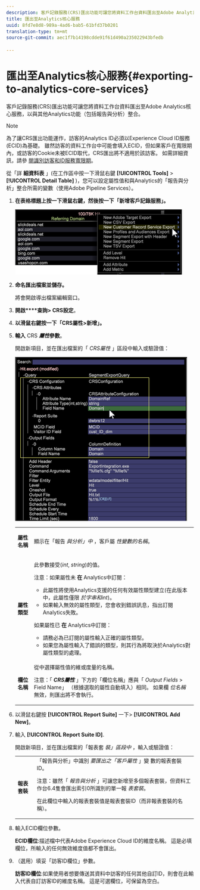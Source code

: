 ```yaml
---
description: 客戶記錄服務(CRS)匯出功能可讓您將資料工作台資料匯出至Adobe Analytics核心服務，以與其他Analytics功能（包括報告與分析）整合。
title: 匯出至Analytics核心服務
uuid: 8fd7e8d8-989a-4ad6-bab5-61bfd37b0201
translation-type: tm+mt
source-git-commit: aec1f7b14198cdde91f61d490a235022943bfedb

---
```



# 匯出至Analytics核心服務{#exporting-to-analytics-core-services}

客戶記錄服務(CRS)匯出功能可讓您將資料工作台資料匯出至Adobe Analytics核心服務，以與其他Analytics功能（包括報告與分析）整合。

>[!NOTE]
>
>為了讓CRS匯出功能運作，訪客的Analytics ID必須以Experience Cloud ID服務(ECID)為基礎。 雖然訪客的資料工作台中可能會填入ECID，但如果客戶在寬限期內，或訪客的Cookie未被ECID取代，CRS匯出將不適用於該訪客。 如需詳細資訊，請參 [閱識別訪客](https://docs.adobe.com/content/help/en/analytics/export/analytics-data-feed/data-feed-contents/datafeeds-visid.html)[和ID服務寬限期](https://docs.adobe.com/content/help/en/id-service/using/reference/analytics-reference/grace-period.html)。

從「詳 **細資料表** 」(在工作區中按一下滑鼠右鍵 **[!UICONTROL Tools]** > **[!UICONTROL Detail Table]** )，您可以設定屬性值和與Analytics的「報告與分析」整合所需的變數（使用Adobe Pipeline Services）。

1. **在表格標題上按一下滑鼠右鍵，然後按一下「新增客戶記錄服務」。**

   ![](assets/6_4_CRS.png)

1. **命名匯出檔案並儲存。**

   將會開啟導出檔案編輯窗口。

1. **開啟****查詢> CRS設定**。
1. **以滑鼠右鍵按一下「CRS屬性>新增」。**
1. **輸入** CRS ***屬性*****參數**。

   開啟新項目，並在匯出檔案的「 *CRS屬性* 」區段中輸入或驗證值：

   ![](assets/6_4_CRS1.png)

   <table id="table_8156A2C66C0E41D381C31F1082CCA479"> 
    <tbody> 
      <tr> 
      <td colname="col1"> <p><b>屬性名稱</b> </p> </td> 
      <td colname="col2">顯示在「報告 <i>與分析」中</i> ，客戶屬 <i>性變數的名稱</i>。 </td> 
      </tr> 
      <tr> 
      <td colname="col1"><b>屬性類型</b> </td> 
      <td colname="col2"> <p>此參數接受(<i>int</i>, <i>string</i>)的值。 </p> <p>注意：如果屬性未 <b>在</b> Analytics中訂閱： <p> 
      <ul id="ul_B77BF6FDA3FB4F1BBF9380C2FD938270"> 
       <li id="li_3D099456AF6B4103B227D841C81AB936">此屬性將使用Analytics支援的任何有效屬性類型建立(在此版本中，此屬性僅限 <i>於字串</i><i>和int</i>)。 </li> 
       <li id="li_EA1DBDB2E6BE49278C6CD6A5503EDC8A">如果輸入無效的屬性類型，您會收到錯誤訊息，指出訂閱Analytics失敗。 </li> 
      </ul> </p> <p>如果屬性已 <b>在</b> Analytics中訂閱： </p> <p> 
      <ul id="ul_16415B639F1C49A5AE9932C128184171"> 
       <li id="li_83C90D44FE5C4D979DEA786660C7F3EC">請務必為已訂閱的屬性輸入正確的屬性類型。 </li> 
       <li id="li_02C5024E335C4C59B4F7B0084232CC24">如果您為屬性輸入了錯誤的類型，則其行為將取決於Analytics對屬性類型的處理。 </li> 
      </ul> </p> </p> </td> 
      </tr> 
      <tr> 
      <td colname="col1"> <p><b>欄位名稱</b> </p> </td> 
      <td colname="col2">從中選擇屬性值的維或度量的名稱。 <p>注意：「 <i><b>CRS屬性</b></i> 」下方的「欄位名稱」應與「 <i>Output Fields</i> &gt; Field Name」 <b><i></i><i></i></b> （根據選取的屬性自動填入）相同。 如果欄 <i>位名稱</i> 無效，則匯出將不會執行。 </p> </td> 
      </tr> 
    </tbody> 
   </table>

1. 以滑鼠右鍵按 **[!UICONTROL Report Suite]** 一下> **[!UICONTROL Add New]**。
1. 輸入 **[!UICONTROL Report Suite ID]**.

   開啟新項目，並在匯出檔案的「報表套 *裝」區段中* ，輸入或驗證值：

   <table id="table_A3279CADB74C441DA2E062E2123CE9D4"> 
    <tbody> 
      <tr> 
      <td colname="col1"><b>報表套裝</b> </td> 
      <td colname="col2">「報告與分析」中識別 <i>要匯出之「客戶屬性</i> 」變 <i></i> 數的報表套裝ID。 <p> <p>注意：雖然「 <i>報告與分析</i> 」可讓您新增至多個報表套裝，但資料工作台6.4隻會匯出索引0所識別的單一報 <i>表套裝</i>。 <p>在此欄位中輸入的報表套裝值是報表套裝ID（而非報表套裝的名稱）。 </p> </p> </p> </td> 
      </tr> 
    </tbody> 
   </table>

1. 輸入ECID欄位參數。

   **ECID欄位**:描述檔中代表Adobe Experience Cloud ID的維度名稱。 這是必填欄位，所輸入的任何無效維度值都不會匯出。

1. （選用）填妥「訪客ID欄位」參數。

   **訪客ID欄位**:如果使用者想要傳送其資料中訪客的任何其他自訂ID，則會在此輸入代表自訂訪客ID的維度名稱。 這是可選欄位，可保留為空白。
